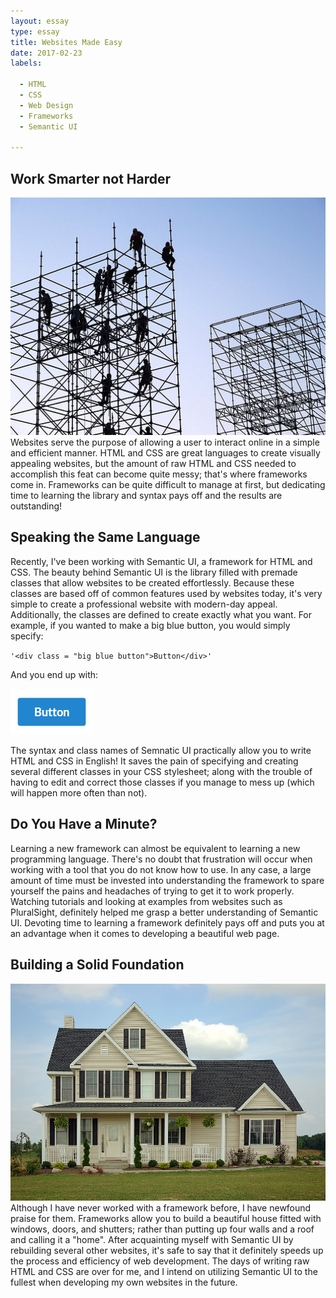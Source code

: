 ```yaml
---
layout: essay
type: essay
title: Websites Made Easy
date: 2017-02-23
labels:

  - HTML
  - CSS
  - Web Design
  - Frameworks
  - Semantic UI
  
---
```


## Work Smarter not Harder ##
<img class="ui medium right floated image" src="/images/framework.jpg">
Websites serve the purpose of allowing a user to interact online in a simple and efficient manner.  HTML and CSS are great languages to create visually appealing websites, but the amount of raw HTML and CSS needed to accomplish this feat can become quite messy; that's where frameworks come in.  Frameworks can be quite difficult to manage at first, but dedicating time to learning the library and syntax pays off and the results are outstanding!

## Speaking the Same Language ##
Recently, I've been working with Semantic UI, a framework for HTML and CSS.  The beauty behind Semantic UI is the library filled with premade classes that allow websites to be created effortlessly.  Because these classes are based off of common features used by websites today, it's very simple to create a professional website with modern-day appeal.  Additionally, the classes are defined to create exactly what you want.  For example, if you wanted to make a big blue button, you would simply specify:

`'<div class = "big blue button">Button</div>'`

And you end up with: 

<img class="ui small image" src="/images/button.png">

The syntax and class names of Semnatic UI practically allow you to write HTML and CSS in English!  It saves the pain of specifying and creating several different classes in your CSS stylesheet; along with the trouble of having to edit and correct those classes if you manage to mess up (which will happen more often than not).

## Do You Have a Minute? ##
Learning a new framework can almost be equivalent to learning a new programming language.  There's no doubt that frustration will occur when working with a tool that you do not know how to use.  In any case, a large amount of time must be invested into understanding the framework to spare yourself the pains and headaches of trying to get it to work properly.  Watching tutorials and looking at examples from websites such as PluralSight, definitely helped me grasp a better understanding of Semantic UI.  Devoting time to learning a framework definitely pays off and puts you at an advantage when it comes to developing a beautiful web page.

## Building a Solid Foundation ##
<img class="ui medium right floated image" src="/images/house.jpg">
Although I have never worked with a framework before, I have newfound praise for them.  Frameworks allow you to build a beautiful house fitted with windows, doors, and shutters; rather than putting up four walls and a roof and calling it a "home".  After acquainting myself with Semantic UI by rebuilding several other websites, it's safe to say that it definitely speeds up the process and efficiency of web development.  The days of writing raw HTML and CSS are over for me, and I intend on utilizing Semantic UI to the fullest when developing my own websites in the future.
